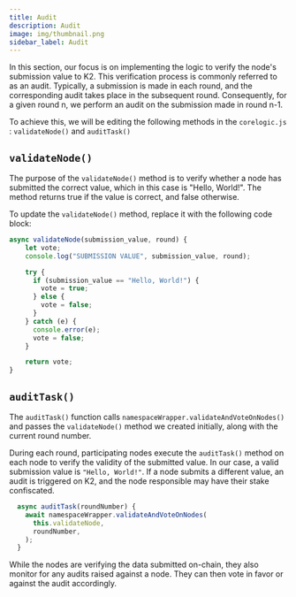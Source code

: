 ```yaml
---
title: Audit
description: Audit
image: img/thumbnail.png
sidebar_label: Audit
---
```


In this section, our focus is on implementing the logic to verify the node's submission value to K2. This verification process is commonly referred to as an audit. Typically, a submission is made in each round, and the corresponding audit takes place in the subsequent round. Consequently, for a given round n, we perform an audit on the submission made in round n-1.

To achieve this, we will be editing the following methods in the `corelogic.js` : `validateNode()` and `auditTask()`

## `validateNode()`

The purpose of the `validateNode()` method is to verify whether a node has submitted the correct value, which in this case is "Hello, World!". The method returns true if the value is correct, and false otherwise.

To update the `validateNode()` method, replace it with the following code block:

```js
async validateNode(submission_value, round) {
    let vote;
    console.log("SUBMISSION VALUE", submission_value, round);

    try {
      if (submission_value == "Hello, World!") {
        vote = true;
      } else {
        vote = false;
      }
    } catch (e) {
      console.error(e);
      vote = false;
    }

    return vote;
}
```

## `auditTask()`

The `auditTask()` function calls `namespaceWrapper.validateAndVoteOnNodes()` and passes the `validateNode()` method we created initially, along with the current round number.

During each round, participating nodes execute the `auditTask()` method on each node to verify the validity of the submitted value. In our case, a valid submission value is `"Hello, World!"`. If a node submits a different value, an audit is triggered on K2, and the node responsible may have their stake confiscated.

```js
  async auditTask(roundNumber) {
    await namespaceWrapper.validateAndVoteOnNodes(
      this.validateNode,
      roundNumber,
    );
  }
```

While the nodes are verifying the data submitted on-chain, they also monitor for any audits raised against a node. They can then vote in favor or against the audit accordingly.
